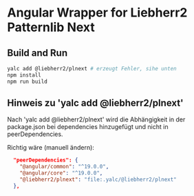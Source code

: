 # Angular Wrapper for Liebherr2 Patternlib Next

## Build and Run

```bash
yalc add @liebherr2/plnext # erzeugt Fehler, sihe unten
npm install
npm run build
```

## Hinweis zu 'yalc add @liebherr2/plnext'

Nach 'yalc add @liebherr2/plnext' wird die Abhängigkeit in der package.json bei dependencies hinzugefügt und nicht in peerDependencies.

Richtig wäre (manuell ändern):
```json
  "peerDependencies": {
    "@angular/common": "^19.0.0",
    "@angular/core": "^19.0.0",
    "@liebherr2/plnext": "file:.yalc/@liebherr2/plnext"
  },
```
